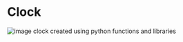 # Clock
![image](https://user-images.githubusercontent.com/103328322/163804835-169b19f5-73ed-4c5e-a7b9-72c030af121e.png)
clock created using python functions and libraries
